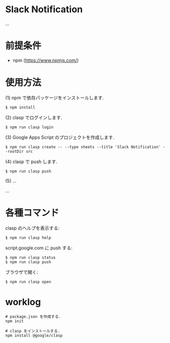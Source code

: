 # Slack Notification

...

# 前提条件

 * npm (https://www.npmjs.com/)

# 使用方法

(1) npm で依存パッケージをインストールします.

    $ npm install

(2) clasp でログインします.

    $ npm run clasp login

(3) Google Apps Script のプロジェクトを作成します.

    $ npm run clasp create -- --type sheets --title 'Slack Notification' --rootDir src

(4) clasp で push します.

    $ npm run clasp push

(5) ...

...

# 各種コマンド

clasp のヘルプを表示する:

    $ npm run clasp help

script.google.com に push する:

    $ npm run clasp status
    $ npm run clasp push

ブラウザで開く:

    $ npm run clasp open

# worklog

    # package.json を作成する.
    npm init

    # clasp をインストールする.
    npm install @google/clasp

